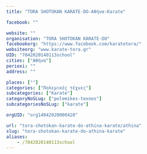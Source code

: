 ```yaml
---
title: "TORA SHOTOKAN KARATE-DO-Αθήνα-Karate"

facebook: ""

website: ""
organisation: "TORA SHOTOKAN KARATE-DO"
facebookorg: "https://www.facebook.com/karatetora/"
websiteorg: "www.karate-tora.gr"
UID: "7042020140113school"
cities: ["Αθήνα"]
perioxi: ""
address: ""

places: [""]
categories: ["Πολεμικές τέχνες"]
subcategories: ["Karate"]
categoryNoSLug: ["polemikes-texnes"]
subcategoriesNoSLug: ["karate"]

orgUID: "org14042020000420"

url: "tora-shotokan-karate-do-athina-karate/athina"
slug: "tora-shotokan-karate-do-athina-karate"
aliases:
    - /7042020140113school
---
```





